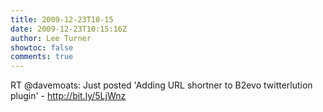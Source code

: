 ```yaml
---
title: 2009-12-23T10-15
date: 2009-12-23T10:15:16Z
author: Lee Turner
showtoc: false
comments: true
---
```


RT @davemoats: Just posted 'Adding URL shortner to B2evo  twitterlution plugin' - http://bit.ly/5LjWnz

